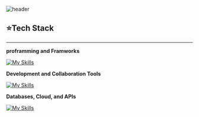 ![header](https://capsule-render.vercel.app/api?type=wave&color=auto&height=300&section=header&text=Hello%20I'm%20Yun&fontSize=90)


## ⭐Tech Stack
---
**proframming and Framworks**

[![My Skills](https://skillicons.dev/icons?i=python,js,html,css,django,fastapi,flask,d3)](https://skillicons.dev)

**Development and Collaboration Tools**

[![My Skills](https://skillicons.dev/icons?i=git,github,vscode,pycharm,windows,apple,ubuntu,linux,powershell,bash,discord,notion)](https://skillicons.dev)

**Databases, Cloud, and APIs**

[![My Skills](https://skillicons.dev/icons?i=mysql,postgres,sqlite,firebase,docker,postman,gmail,figma)](https://skillicons.dev) 
